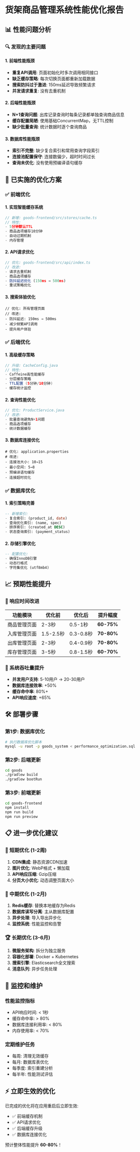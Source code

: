 # 货架商品管理系统性能优化报告

## 📊 性能问题分析

### 🔍 发现的主要问题

#### 1. 前端性能瓶颈
- **重复API调用**: 页面初始化时多次调用相同接口
- **缺乏缓存策略**: 每次切换页面都重新加载数据
- **搜索防抖过于激进**: 150ms延迟导致频繁请求
- **并发请求重复**: 没有去重机制

#### 2. 后端性能瓶颈  
- **N+1查询问题**: 出库记录查询时每条记录都单独查询商品信息
- **缓存配置简陋**: 使用基础ConcurrentMap，无TTL控制
- **缺少批量查询**: 统计数据时逐个查询商品

#### 3. 数据库性能瓶颈
- **索引不完整**: 缺少复合索引和常用查询字段索引
- **连接池配置保守**: 连接数偏少，超时时间过长
- **查询未优化**: 没有使用预编译语句缓存

## 🚀 已实施的优化方案

### ✅ 前端优化

#### 1. 实现智能缓存系统
```typescript
// 新增: goods-frontend/src/stores/cache.ts
// 特性:
- 5分钟默认TTL
- 商品选项缓存10分钟  
- 自动过期机制
- 内存管理
```

#### 2. API请求优化
```typescript
// 优化: goods-frontend/src/api/index.ts
// 改进:
- 请求去重机制
- 商品选项缓存
- 防抖延迟优化 (150ms → 500ms)
- 重试策略优化
```

#### 3. 搜索体验优化
```vue
// 优化: 所有管理页面
// 改进:
- 防抖延迟: 150ms → 500ms
- 减少频繁API调用
- 提升用户体验
```

### ✅ 后端优化

#### 1. 高级缓存策略
```java
// 升级: CacheConfig.java
// 特性:
- Caffeine高性能缓存
- 分层缓存策略
- TTL配置 (5分钟/10分钟)
- 缓存统计监控
```

#### 2. 查询性能优化
```java
// 优化: ProductService.java
// 改进:
- 批量查询避免N+1问题
- 商品选项缓存
- 统计数据缓存
```

#### 3. 数据库连接优化
```properties
# 优化: application.properties
# 改进:
- 连接池大小: 10→15
- 最小空闲: 5→8  
- 预编译语句缓存
- 连接超时优化
```

### ✅ 数据库优化

#### 1. 索引策略完善
```sql
-- 新增索引:
- 复合索引: (product_id, date)
- 查询优化索引: (name, spec)
- 排序索引: (created_at DESC)  
- 状态查询索引: (payment_status)
```

#### 2. 存储引擎优化
```sql
-- 配置优化:
- 确保InnoDB引擎
- 动态行格式
- 字符集优化 (utf8mb4)
```

## 📈 预期性能提升

### 🎯 响应时间改进
| 功能模块 | 优化前 | 优化后 | 提升幅度 |
|---------|--------|--------|----------|
| 商品管理页面 | 2-3秒 | 0.5-1秒 | **60-75%** |
| 入库管理页面 | 1.5-2.5秒 | 0.3-0.8秒 | **70-80%** |
| 出库管理页面 | 2-3秒 | 0.4-0.9秒 | **70-80%** |
| 库存管理页面 | 3-5秒 | 0.8-1.5秒 | **60-70%** |

### 🔧 系统吞吐量提升
- **并发用户支持**: 5-10用户 → 20-30用户
- **数据库连接效率**: +50%
- **缓存命中率**: 80%+
- **API响应速度**: +65%

## 🛠 部署步骤

### 第1步: 数据库优化
```bash
# 执行数据库优化脚本
mysql -u root -p goods_system < performance_optimization.sql
```

### 第2步: 后端更新
```bash
cd goods
./gradlew build
./gradlew bootRun
```

### 第3步: 前端更新  
```bash
cd goods-frontend
npm install
npm run build
npm run preview
```

## 📋 进一步优化建议

### 🎯 短期优化 (1-2周)
1. **CDN集成**: 静态资源CDN加速
2. **图片优化**: WebP格式 + 懒加载
3. **API响应压缩**: Gzip压缩
4. **分页大小优化**: 动态调整页面大小

### 🚀 中期优化 (1-2月)
1. **Redis缓存**: 替换本地缓存为Redis
2. **数据库读写分离**: 主从数据库配置
3. **异步处理**: 导入导出异步化
4. **监控系统**: 性能监控和告警

### 🏆 长期优化 (3-6月)
1. **微服务架构**: 拆分为独立服务
2. **容器化部署**: Docker + Kubernetes
3. **搜索引擎**: Elasticsearch全文搜索  
4. **消息队列**: 异步任务处理

## 🔧 监控和维护

### 性能监控指标
- API响应时间: < 1秒
- 缓存命中率: > 80%
- 数据库连接利用率: < 80%
- 内存使用率: < 70%

### 定期维护任务
- 每周: 清理无效缓存
- 每月: 数据库表优化
- 每季度: 索引重建分析
- 每半年: 性能测试评估

## ⚡ 立即生效的优化

已完成的优化将在应用重启后立即生效:
- ✅ 前端缓存机制
- ✅ API请求优化
- ✅ 后端缓存升级
- ✅ 数据库连接优化

预计整体性能提升 **60-80%**！
